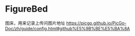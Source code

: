 # FigureBed
图床，用来记录上传问图片地址
https://picgo.github.io/PicGo-Doc/zh/guide/config.html#github%E5%9B%BE%E5%BA%8A
